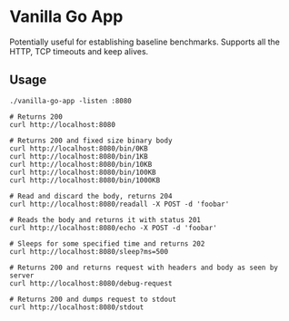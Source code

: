 # Vanilla Go App

Potentially useful for establishing baseline benchmarks.
Supports all the HTTP, TCP timeouts and keep alives.

## Usage

```
./vanilla-go-app -listen :8080

# Returns 200
curl http://localhost:8080

# Returns 200 and fixed size binary body
curl http://localhost:8080/bin/0KB
curl http://localhost:8080/bin/1KB
curl http://localhost:8080/bin/10KB
curl http://localhost:8080/bin/100KB
curl http://localhost:8080/bin/1000KB

# Read and discard the body, returns 204
curl http://localhost:8080/readall -X POST -d 'foobar'

# Reads the body and returns it with status 201
curl http://localhost:8080/echo -X POST -d 'foobar'

# Sleeps for some specified time and returns 202
curl http://localhost:8080/sleep?ms=500 

# Returns 200 and returns request with headers and body as seen by server
curl http://localhost:8080/debug-request

# Returns 200 and dumps request to stdout
curl http://localhost:8080/stdout
```
